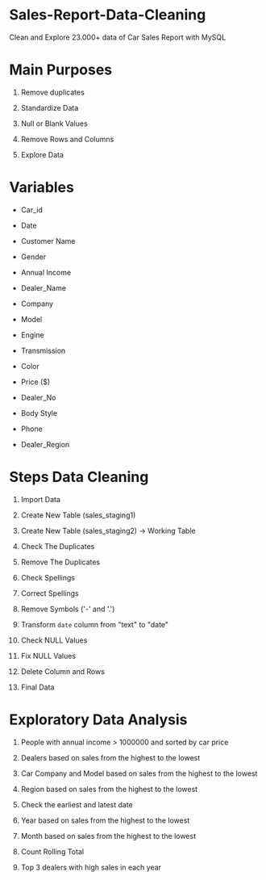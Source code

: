 # Sales-Report-Data-Cleaning
Clean and Explore 23.000+ data of Car Sales Report with MySQL

# Main Purposes

1. Remove duplicates

2. Standardize Data

3. Null or Blank Values

4. Remove Rows and Columns

5. Explore Data

# Variables

- Car_id

- Date

- Customer Name

- Gender

- Annual Income

- Dealer_Name

- Company

- Model

- Engine

- Transmission

- Color

- Price ($)

- Dealer_No

- Body Style

- Phone

- Dealer_Region

# Steps Data Cleaning

1. Import Data
   
2. Create New Table (sales_staging1)
   
3. Create New Table (sales_staging2) -> Working Table
   
4. Check The Duplicates
   
5. Remove The Duplicates
   
6. Check Spellings
    
7. Correct Spellings
    
8. Remove Symbols ('-' and '.')
    
9. Transform `date` column from "text" to "date"
    
10. Check NULL Values
    
11. Fix NULL Values
    
12. Delete Column and Rows
    
13. Final Data

# Exploratory Data Analysis

1. People with annual income > 1000000 and sorted by car price

2. Dealers based on sales from the highest to the lowest

3. Car Company and Model based on sales from the highest to the lowest

4. Region based on sales from the highest to the lowest

5. Check the earliest and latest date

6. Year based on sales from the highest to the lowest

7. Month based on sales from the highest to the lowest

8. Count Rolling Total

9. Top 3 dealers with high sales in each year
